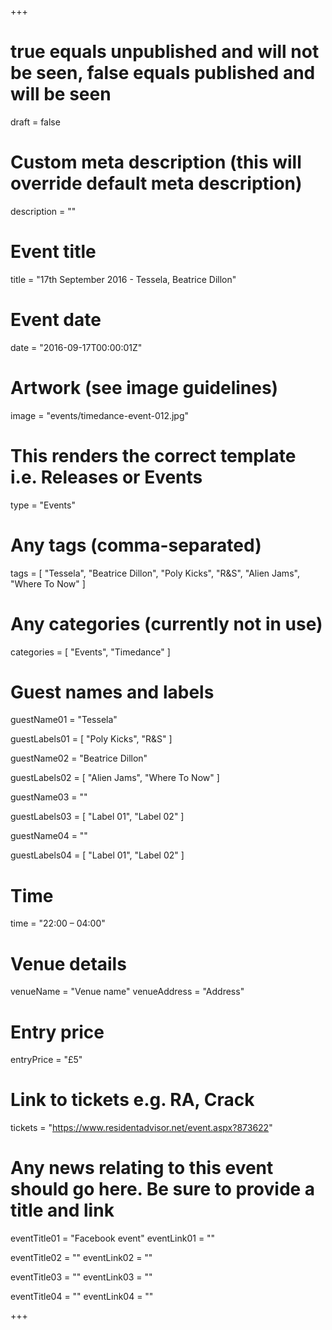 +++

# true equals unpublished and will not be seen, false equals published and will be seen
draft = false

# Custom meta description (this will override default meta description)
description = ""

# Event title
title = "17th September 2016 - Tessela, Beatrice Dillon"

# Event date
date = "2016-09-17T00:00:01Z"

# Artwork (see image guidelines)
image = "events/timedance-event-012.jpg"

# This renders the correct template i.e. Releases or Events
type = "Events"

# Any tags (comma-separated)
tags = [ 
	"Tessela", 
	"Beatrice Dillon",
	"Poly Kicks",
	"R&S",
	"Alien Jams",
	"Where To Now" 
]

# Any categories (currently not in use)
categories = [
  "Events",
  "Timedance"
]

# Guest names and labels
guestName01 = "Tessela"

guestLabels01 = [
	"Poly Kicks",
	"R&S"
]

guestName02 = "Beatrice Dillon"

guestLabels02 = [
	"Alien Jams",
	"Where To Now"
]

guestName03 = ""

guestLabels03 = [
	"Label 01",
	"Label 02"
]

guestName04 = ""

guestLabels04 = [
	"Label 01",
	"Label 02"
]

# Time
time = "22:00 – 04:00"

# Venue details
venueName = "Venue name"
venueAddress = "Address"

# Entry price
entryPrice = "£5"

# Link to tickets e.g. RA, Crack 
tickets = "https://www.residentadvisor.net/event.aspx?873622"

# Any news relating to this event should go here. Be sure to provide a title and link
eventTitle01 = "Facebook event"
eventLink01 = ""

eventTitle02 = ""
eventLink02 = ""

eventTitle03 = ""
eventLink03 = ""

eventTitle04 = ""
eventLink04 = ""


+++
